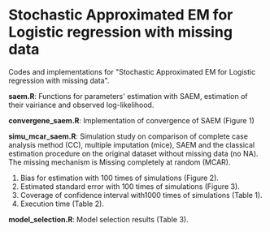 
# Stochastic Approximated EM for Logistic regression with missing data
Codes and implementations for "Stochastic Approximated EM for Logistic regression with missing data".

**saem.R**: Functions for parameters' estimation with SAEM, estimation of their vairiance and observed log-likelihood.

**convergene_saem.R**: Implementation of convergence of SAEM (Figure 1)

**simu_mcar_saem.R**: Simulation study on comparison of complete case analysis method (CC), multiple imputation (mice), SAEM and the classical estimation procedure on the original dataset without missing data (no NA). The missing mechanism is Missing completely at random (MCAR).
1. Bias for estimation with 100 times of simulations (Figure 2).
2. Estimated standard error with 100 times of simulations (Figure 3).
3. Coverage of confidence interval with1000 times of simulations (Table 1).
4. Execution time (Table 2).

**model_selection.R**:  Model selection results (Table 3).
